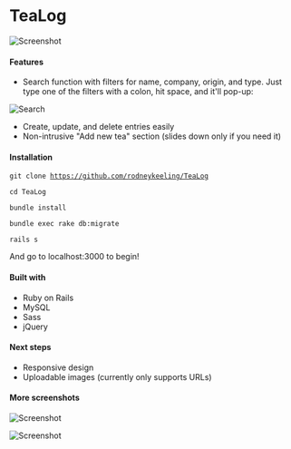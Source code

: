 TeaLog
=========

![Screenshot](http://i.imgur.com/ArLJ3.png)

#### Features
* Search function with filters for name, company, origin, and type. Just type one of the filters with a colon, hit space, and it'll pop-up:

![Search](http://i.imgur.com/0YHX1.png)

* Create, update, and delete entries easily
* Non-intrusive "Add new tea" section (slides down only if you need it)

#### Installation
<code>git clone https://github.com/rodneykeeling/TeaLog</code>

<code>cd TeaLog</code>

<code>bundle install</code>

<code>bundle exec rake db:migrate</code>

<code>rails s</code>


And go to localhost:3000 to begin!

#### Built with
* Ruby on Rails
* MySQL
* Sass
* jQuery

#### Next steps
* Responsive design
* Uploadable images (currently only supports URLs)

#### More screenshots
![Screenshot](http://i.imgur.com/Rblhf.png)


![Screenshot](http://i.imgur.com/NUTwg.png)
